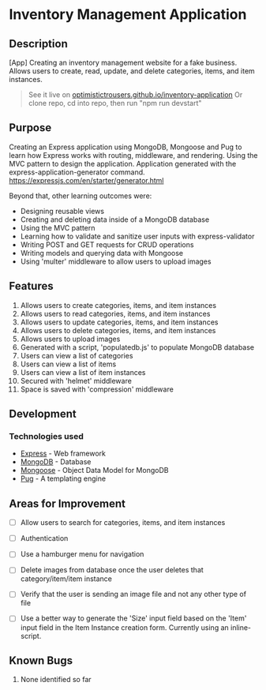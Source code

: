 # Inventory Management Application

## Description

[App] Creating an inventory management website for a fake business. Allows users to create, read, update, and delete categories, items, and item instances.

> See it live on [optimistictrousers.github.io/inventory-application](https://optimistictrousers.github.io/inventory-application/)
> Or clone repo, cd into repo, then run "npm run devstart"

## Purpose

Creating an Express application using MongoDB, Mongoose and Pug to learn how Express works with routing, middleware, and rendering. Using the MVC pattern to design the application. Application generated with the express-application-generator command. https://expressjs.com/en/starter/generator.html

Beyond that, other learning outcomes were:

- Designing reusable views
- Creating and deleting data inside of a MongoDB database
- Using the MVC pattern
- Learning how to validate and sanitize user inputs with express-validator
- Writing POST and GET requests for CRUD operations
- Writing models and querying data with Mongoose
- Using 'multer' middleware to allow users to upload images

## Features

1. Allows users to create categories, items, and item instances
2. Allows users to read categories, items, and item instances
3. Allows users to update categories, items, and item instances
4. Allows users to delete categories, items, and item instances
5. Allows users to upload images
6. Generated with a script, 'populatedb.js' to populate MongoDB database
7. Users can view a list of categories
8. Users can view a list of items
9. Users can view a list of item instances
10. Secured with 'helmet' middleware
11. Space is saved with 'compression' middleware

## Development

### Technologies used

- [Express](https://expressjs.com/) - Web framework
- [MongoDB](https://www.mongodb.com/) - Database
- [Mongoose](https://mongoosejs.com/docs/) - Object Data Model for MongoDB
- [Pug](https://pugjs.org/api/getting-started.html) - A templating engine

## Areas for Improvement

* [ ] Allow users to search for categories, items, and item instances
* [ ] Authentication
* [ ] Use a hamburger menu for navigation
* [ ] Delete images from database once the user deletes that category/item/item instance
* [ ] Verify that the user is sending an image file and not any other type of file
* [ ] Use a better way to generate the 'Size' input field based on the 'Item' input field in the Item Instance creation form. Currently using an inline-script.


## Known Bugs

1. None identified so far
